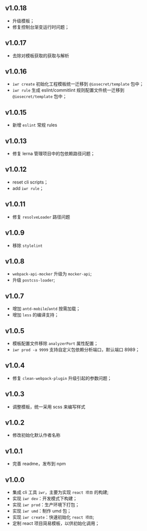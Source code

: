 ## v1.0.18

- 升级模板；
- 修复控制台渐变运行时问题；

## v1.0.17

- 去除对模板获取的获取与解析

## v1.0.16

- `iwr create` 初始化工程模板统一迁移到 `@iosecret/template` 包中；
- `iwr rule` 生成 eslint/commitlint 规则配置文件统一迁移到 `@iosecret/template` 包中；

## v1.0.15

- 新增 `eslint` 常规 rules

## v1.0.13

- 修复 lerna 管理项目中的包依赖路径问题；

## v1.0.12

- reset cli scripts；
- add `iwr rule`；

## v1.0.11

- 修复 `resolveLoader` 路径问题

## v1.0.9

- 移除 `stylelint`

## v1.0.8

- `webpack-api-mocker` 升级为 `mocker-api`;
- 升级 `postcss-loader`;

## v1.0.7

- 增加 `antd-mobile`/`antd` 按需加载；
- 增加 `less` 的编译支持；

## v1.0.5

- 模板配置文件移除 `analyzerPort` 属性配置；
- `iwr prod -a 9999` 支持自定义包依赖分析端口，默认端口 8989；

## v1.0.4

- 修复 `clean-webpack-plugin` 升级引起的参数问题；

## v1.0.3

- 调整模板，统一采用 scss 来编写样式

## v1.0.2

- 修改初始化默认作者名称

## v1.0.1

- 完善 readme，发布到 npm

## v1.0.0

- 集成 cli 工具 `iwr`，主要为实现 `react 项目` 的构建;
- 实现 `iwr dev`：开发模式下构建；
- 实现 `iwr prod`：生产环境下打包；
- 实现 `iwr umd`：制作 umd 包；
- 实现 `iwr create`：快速初始化 `react 项目`;
- 定制 react 项目简易模板，以供初始化调用；
